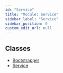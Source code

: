 ```yaml
---
id: "Service"
title: "Module: Service"
sidebar_label: "Service"
sidebar_position: 0
custom_edit_url: null
---
```


## Classes

- [Bootstrapper](../classes/Service.Bootstrapper.md)
- [Service](../classes/Service.Service-1.md)
